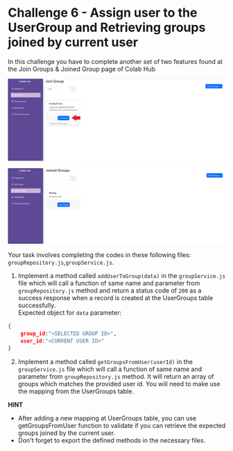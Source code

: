 # Challenge 6 - Assign user to the UserGroup and Retrieving groups joined by current user

In this challenge you have to complete another set of two features found at the Join Groups & Joined Group page of Colab Hub

<p align="center">
  <img src="./images/14a.png" width="700px">
</p>

<p align="center">
  <img src="./images/14b.png" width="700px">
</p>

Your task involves completing the codes in these following files:
`groupRepository.js`,`groupService.js`.

1. Implement a method called `addUserToGroup(data)` in the `groupService.js` file which will call a function of same name and parameter from `groupRepository.js` method and return a status code of `200` as a success response when a record is created at the UserGroups table successfully.  
Expected object for `data` parameter:
```json
{
    group_id:"<SELECTED GROUP ID>",
    user_id:"<CURRENT USER ID>"
}
```

2. Implement a method called `getGroupsFromUser(userId)` in the `groupService.js` file which will call a function of same name and parameter from `groupRepository.js` method. It will return an array of groups which matches the provided user id. You will need to make use the mapping from the UserGroups table.


**HINT** 
-  After adding a new mapping at UserGroups table, you can use getGroupsFromUser function to validate if you can retrieve the expected groups joined by the current user.
-  Don't forget to export the defined methods in the necessary files.

